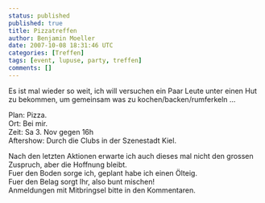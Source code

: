 ```yaml
---
status: published
published: true
title: Pizzatreffen
author: Benjamin Moeller
date: 2007-10-08 18:31:46 UTC
categories: [Treffen]
tags: [event, lupuse, party, treffen]
comments: []
---
```


Es ist mal wieder so weit, ich will versuchen ein Paar Leute unter einen Hut zu bekommen, um gemeinsam was zu kochen/backen/rumferkeln ...  

Plan: Pizza.  
Ort: Bei mir.  
Zeit: Sa 3. Nov gegen 16h  
Aftershow: Durch die Clubs in der Szenestadt Kiel.  

Nach den letzten Aktionen erwarte ich auch dieses mal nicht den grossen Zuspruch, aber die Hoffnung bleibt.  
Fuer den Boden sorge ich, geplant habe ich einen Ölteig.  
Fuer den Belag sorgt Ihr, also bunt mischen!  
Anmeldungen mit Mitbringsel bitte in den Kommentaren.  

